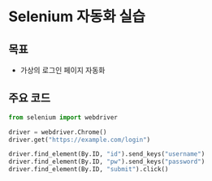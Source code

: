 # Selenium 자동화 실습

## 목표
- 가상의 로그인 페이지 자동화

## 주요 코드
```python
from selenium import webdriver

driver = webdriver.Chrome()
driver.get("https://example.com/login")

driver.find_element(By.ID, "id").send_keys("username")
driver.find_element(By.ID, "pw").send_keys("password")
driver.find_element(By.ID, "submit").click()
